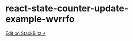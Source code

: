 # react-state-counter-update-example-wvrrfo

[Edit on StackBlitz ⚡️](https://stackblitz.com/edit/react-state-counter-update-example-wvrrfo)